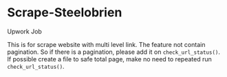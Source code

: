 # Scrape-Steelobrien
Upwork Job 

This is for scrape website with multi level link. 
The feature not contain pagination. So if there is a pagination, please add it on `check_url_status()`.
If possible create a file to safe total page, make no need to repeated run `check_url_status()`.